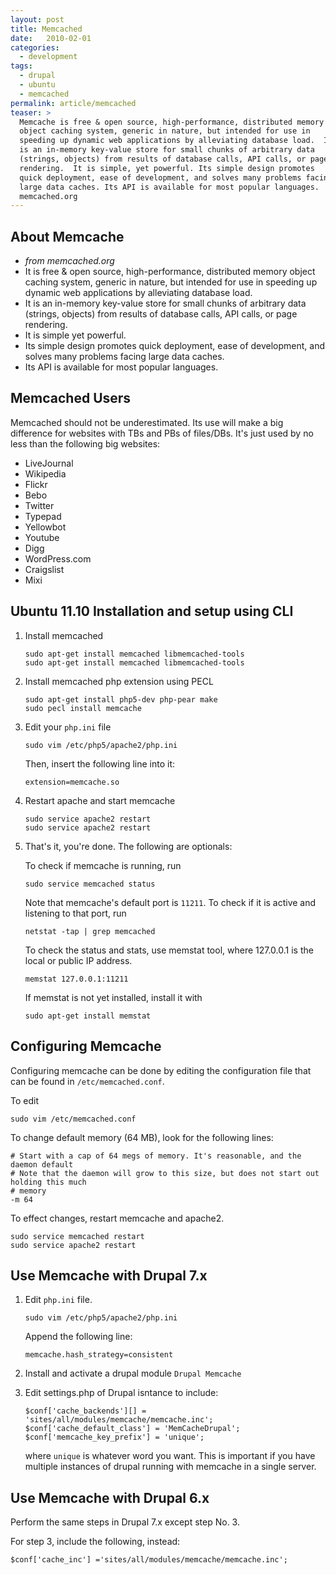 ```yaml
---
layout: post
title: Memcached
date:   2010-02-01
categories:
  - development
tags:
  - drupal
  - ubuntu
  - memcached
permalink: article/memcached
teaser: >
  Memcache is free & open source, high-performance, distributed memory
  object caching system, generic in nature, but intended for use in
  speeding up dynamic web applications by alleviating database load.  It
  is an in-memory key-value store for small chunks of arbitrary data
  (strings, objects) from results of database calls, API calls, or page
  rendering.  It is simple, yet powerful. Its simple design promotes
  quick deployment, ease of development, and solves many problems facing
  large data caches. Its API is available for most popular languages.  -
  memcached.org
---
```


## About Memcache
- *from memcached.org*
- It is free & open source, high-performance, distributed memory object caching system, generic in nature, but intended for use in speeding up dynamic web applications by alleviating database load.
- It is an in-memory key-value store for small chunks of arbitrary data (strings, objects) from results of database calls, API calls, or page rendering.
- It is simple yet powerful.
- Its simple design promotes quick deployment, ease of development, and solves many problems facing large data caches.
- Its API is available for most popular languages.

## Memcached Users
Memcached should not be underestimated.  Its use will make a big difference for websites with TBs and PBs of files/DBs.  It's just used by no less than the following big websites:

* LiveJournal
* Wikipedia
* Flickr
* Bebo
* Twitter
* Typepad
* Yellowbot
* Youtube
* Digg
* WordPress.com
* Craigslist
* Mixi

## Ubuntu 11.10 Installation and setup using CLI

1.  Install memcached

    ~~~~
    sudo apt-get install memcached libmemcached-tools
    sudo apt-get install memcached libmemcached-tools
    ~~~~

2.  Install memcached php extension using PECL

    ~~~
    sudo apt-get install php5-dev php-pear make
    sudo pecl install memcache
    ~~~

3.  Edit your `php.ini` file

    ~~~
    sudo vim /etc/php5/apache2/php.ini
    ~~~

    Then, insert the following line into it:

    ~~~
    extension=memcache.so
    ~~~

4.  Restart apache and start memcache

    ~~~
    sudo service apache2 restart
    sudo service apache2 restart
    ~~~

5.  That's it, you're done. The following are optionals:

    To check if memcache is running, run

    ~~~
    sudo service memcached status
    ~~~

    Note that memcache's default port is `11211`. To check if it is active and listening to that port, run

    ~~~
    netstat -tap | grep memcached
    ~~~

    To check the status and stats, use memstat tool, where 127.0.0.1 is the local or public IP address.

    ~~~
    memstat 127.0.0.1:11211
    ~~~

    If memstat is not yet installed, install it with

    ~~~
    sudo apt-get install memstat
    ~~~

## Configuring Memcache

Configuring memcache can be done by editing the configuration file that can be found in `/etc/memcached.conf`.

To edit

~~~
sudo vim /etc/memcached.conf
~~~

To change default memory (64 MB), look for the following lines:

~~~
# Start with a cap of 64 megs of memory. It's reasonable, and the daemon default
# Note that the daemon will grow to this size, but does not start out holding this much
# memory
-m 64
~~~

To effect changes, restart memcache and apache2.

~~~
sudo service memcached restart
sudo service apache2 restart
~~~

## Use Memcache with Drupal 7.x

1.  Edit `php.ini` file.

    ~~~
    sudo vim /etc/php5/apache2/php.ini
    ~~~

    Append the following line:

    ~~~
    memcache.hash_strategy=consistent
    ~~~

2.  Install and activate a drupal module `Drupal Memcache`

3.  Edit settings.php of Drupal isntance to include:

    ~~~
    $conf['cache_backends'][] = 'sites/all/modules/memcache/memcache.inc';
    $conf['cache_default_class'] = 'MemCacheDrupal';
    $conf['memcache_key_prefix'] = 'unique';
    ~~~

    where `unique` is whatever word you want. This is important if you have multiple instances of drupal running with memcache in a single server.

## Use Memcache with Drupal 6.x

Perform the same steps in Drupal 7.x except step No. 3.

For step 3, include the following, instead:

~~~
$conf['cache_inc'] ='sites/all/modules/memcache/memcache.inc';
~~~
